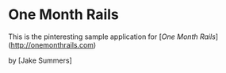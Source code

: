 # One Month Rails

This is the pinteresting sample application for
[*One Month Rails*] (http://onemonthrails.com)

by [Jake Summers]